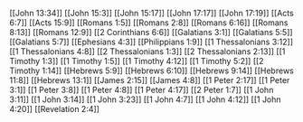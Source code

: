 [[John 13:34]]
[[John 15:3]]
[[John 15:17]]
[[John 17:17]]
[[John 17:19]]
[[Acts 6:7]]
[[Acts 15:9]]
[[Romans 1:5]]
[[Romans 2:8]]
[[Romans 6:16]]
[[Romans 8:13]]
[[Romans 12:9]]
[[2 Corinthians 6:6]]
[[Galatians 3:1]]
[[Galatians 5:5]]
[[Galatians 5:7]]
[[Ephesians 4:3]]
[[Philippians 1:9]]
[[1 Thessalonians 3:12]]
[[1 Thessalonians 4:8]]
[[2 Thessalonians 1:3]]
[[2 Thessalonians 2:13]]
[[1 Timothy 1:3]]
[[1 Timothy 1:5]]
[[1 Timothy 4:12]]
[[1 Timothy 5:2]]
[[2 Timothy 1:14]]
[[Hebrews 5:9]]
[[Hebrews 6:10]]
[[Hebrews 9:14]]
[[Hebrews 11:8]]
[[Hebrews 13:1]]
[[James 2:15]]
[[James 4:8]]
[[1 Peter 2:17]]
[[1 Peter 3:1]]
[[1 Peter 3:8]]
[[1 Peter 4:8]]
[[1 Peter 4:17]]
[[2 Peter 1:7]]
[[1 John 3:11]]
[[1 John 3:14]]
[[1 John 3:23]]
[[1 John 4:7]]
[[1 John 4:12]]
[[1 John 4:20]]
[[Revelation 2:4]]
